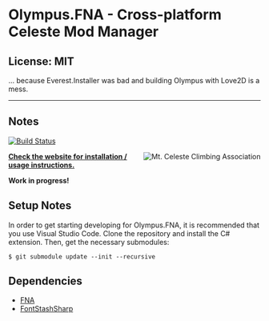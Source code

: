 # Olympus.FNA - Cross-platform Celeste Mod Manager

## License: MIT

... because Everest.Installer was bad and building Olympus with Love2D is a mess.

----

## Notes

[![Build Status](https://dev.azure.com/EverestAPI/Olympus.FNA/_apis/build/status/EverestAPI.Olympus.FNA?branchName=main)](https://dev.azure.com/EverestAPI/Olympus.FNA/_build?definitionId=5)

<a href="https://discord.gg/6qjaePQ"><img align="right" alt="Mt. Celeste Climbing Association" src="https://discordapp.com/api/guilds/403698615446536203/embed.png?style=banner2" /></a>

[**Check the website for installation / usage instructions.**](https://everestapi.github.io/)

**Work in progress!**
## Setup Notes
In order to get starting developing for Olympus.FNA, it is recommended that you use Visual Studio Code. Clone the repository and install the C# extension. Then, get the necessary submodules:

```
$ git submodule update --init --recursive
```

## Dependencies
- [FNA](https://fna-xna.github.io/)
- [FontStashSharp](https://github.com/rds1983/FontStashSharp)

